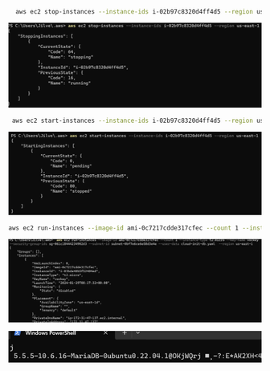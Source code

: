 ```bash
  aws ec2 stop-instances --instance-ids i-02b97c8320d4ff4d5 --region us-east-1
 ```

![Alt text](image.png)

```bash
 aws ec2 start-instances --instance-ids i-02b97c8320d4ff4d5 --region us-east-1
 ```

 ![Alt text](image-1.png)

```bash
aws ec2 run-instances --image-id ami-0c7217cdde317cfec --count 1 --instance-type t2.micro --key-name Lorena-1 --security-group-ids sg-061c18444234902d3 --subnet-id subnet-0bf7e6ce6e58d3e4e --user-data file://C:/Work/alleordner/TBZ/m320/m346/KN05/cloud-init-db.yaml  --region us-east-1

 ```

 ![Alt text](image-2.png)


![Alt text](image-3.png)
